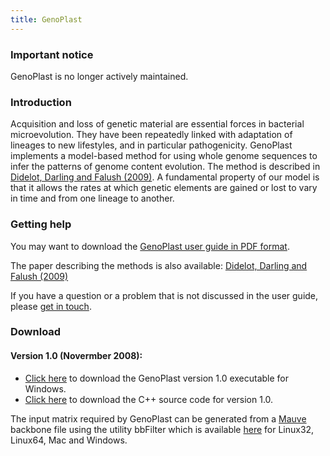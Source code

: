 ```yaml
---
title: GenoPlast
---
```


### Important notice

GenoPlast is no longer actively maintained. 

### Introduction

Acquisition and loss of genetic material are essential forces in bacterial microevolution. They have been repeatedly linked with adaptation of lineages to new lifestyles, and in particular pathogenicity. GenoPlast implements a model-based method for using whole genome sequences to infer the patterns of genome content evolution. The method is described in <a href="http://genome.cshlp.org/content/early/2008/11/17/gr.082263.108.abstract">Didelot, Darling and Falush (2009)</a>. A fundamental property of our model is that it allows the rates at which genetic elements are gained or lost to vary in time and from one lineage to another.

### Getting help

You may want to download the <a href="http://www.stats.ox.ac.uk/~didelot/files/genoplast-userguide.pdf">GenoPlast user guide in PDF format</a>.

The paper describing the methods is also available: <a href="http://genome.cshlp.org/content/early/2008/11/17/gr.082263.108.abstract">Didelot, Darling and Falush (2009)</a> 

If you have a question or a problem that is not discussed in the user guide, please <a href="contact.htm">get in touch</a>.

### Download

#### Version 1.0 (Novermber 2008): 

* <a href="http://www.stats.ox.ac.uk/~didelot/files/genoplastwin.zip">Click here</a> to download the GenoPlast version 1.0 executable for Windows.
* <a href="http://www.stats.ox.ac.uk/~didelot/files/genoplastsrc.zip">Click here</a> to download the C++ source code for version 1.0.

The input matrix required by GenoPlast can be generated from a <a href="http://darlinglab.org/mauve/mauve.html">Mauve</a> backbone file using the utility bbFilter which is available <a href="http://darlinglab.org/mauve/snapshots/">here</a> for Linux32, Linux64, Mac and Windows.
